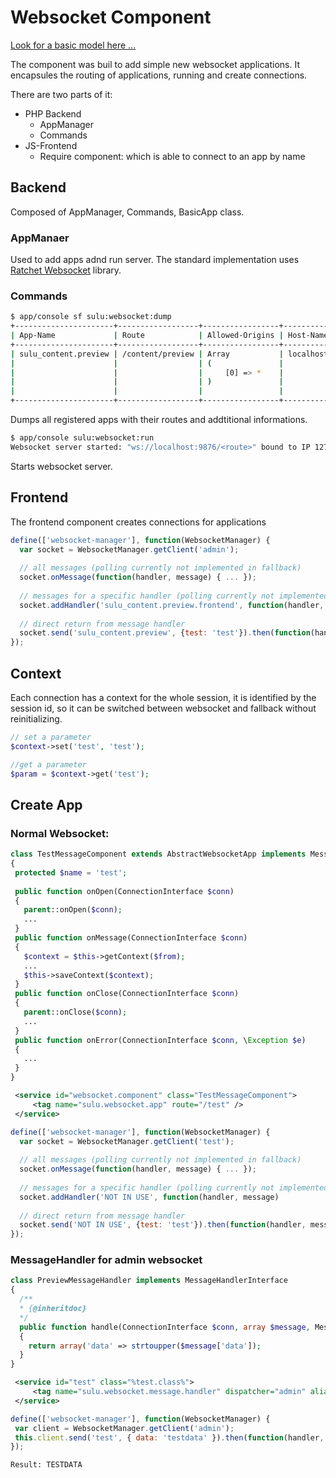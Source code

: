 # Websocket Component

[Look for a basic model here ...](https://github.com/sulu-cmf/docs/blob/master/developer-documentation/models/uml/websocket-component.vpp)

The component was buil to add simple new websocket applications. It encapsules the routing of applications, running and create connections.

There are two parts of it:

* PHP Backend
  * AppManager
  * Commands
* JS-Frontend
  * Require component: which is able to connect to an app by name

## Backend

Composed of AppManager, Commands, BasicApp class.

### AppManaer

Used to add apps adnd run server. The standard implementation uses [Ratchet Websocket](http://socketo.me/docs/) library.

### Commands

```bash
$ app/console sf sulu:websocket:dump
+----------------------+------------------+-----------------+-----------+
| App-Name             | Route            | Allowed-Origins | Host-Name |
+----------------------+------------------+-----------------+-----------+
| sulu_content.preview | /content/preview | Array           | localhost |
|                      |                  | (               |           |
|                      |                  |     [0] => *    |           |
|                      |                  | )               |           |
|                      |                  |                 |           |
+----------------------+------------------+-----------------+-----------+
```

Dumps all registered apps with their routes and addtitional informations.

```bash
$ app/console sulu:websocket:run
Websocket server started: "ws://localhost:9876/<route>" bound to IP 127.0.0.1
```
Starts websocket server.

## Frontend

The frontend component creates connections for applications

```js
define(['websocket-manager'], function(WebsocketManager) {
  var socket = WebsocketManager.getClient('admin');
  
  // all messages (polling currently not implemented in fallback)
  socket.onMessage(function(handler, message) { ... });
  
  // messages for a specific handler (polling currently not implemented in fallback)
  socket.addHandler('sulu_content.preview.frontend', function(handler, message)
  
  // direct return from message handler
  socket.send('sulu_content.preview', {test: 'test'}).then(function(handler, message) { ... });
});
```

## Context

Each connection has a context for the whole session, it is identified by the session id, so it can be switched between websocket and fallback without reinitializing.

```php
// set a parameter
$context->set('test', 'test');

//get a parameter
$param = $context->get('test');
```

## Create App

### Normal Websocket:

```php
class TestMessageComponent extends AbstractWebsocketApp implements MessageComponentInterface
{
 protected $name = 'test';
    
 public function onOpen(ConnectionInterface $conn)
 {
   parent::onOpen($conn);
   ...
 }
 public function onMessage(ConnectionInterface $conn)
 {
   $context = $this->getContext($from);
   ...
   $this->saveContext($context);
 }
 public function onClose(ConnectionInterface $conn)
 {
   parent::onClose($conn);
   ...
 }
 public function onError(ConnectionInterface $conn, \Exception $e)
 {
   ...
 }
}
```

```xml
 <service id="websocket.component" class="TestMessageComponent">
     <tag name="sulu.websocket.app" route="/test" />
 </service>
```

```js
define(['websocket-manager'], function(WebsocketManager) {
  var socket = WebsocketManager.getClient('test');
  
  // all messages (polling currently not implemented in fallback)
  socket.onMessage(function(handler, message) { ... });
  
  // messages for a specific handler (polling currently not implemented in fallback)
  socket.addHandler('NOT IN USE', function(handler, message)
  
  // direct return from message handler
  socket.send('NOT IN USE', {test: 'test'}).then(function(handler, message) { ... });
});
```

### MessageHandler for admin websocket

```php
class PreviewMessageHandler implements MessageHandlerInterface
{
  /**
  * {@inheritdoc}
  */
  public function handle(ConnectionInterface $conn, array $message, MessageHandlerContext $context)
  {
    return array('data' => strtoupper($message['data']);
  }
}
```

```xml
 <service id="test" class="%test.class%">
     <tag name="sulu.websocket.message.handler" dispatcher="admin" alias="test" />
 </service>
```

```javascript
define(['websocket-manager'], function(WebsocketManager) {
 var client = WebsocketManager.getClient('admin');
 this.client.send('test', { data: 'testdata' }).then(function(handler, message) { console.log('Result: ' + message.data); });
});
```

```
Result: TESTDATA
```
